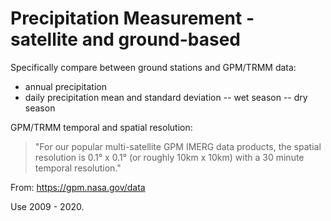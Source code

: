# Precipitation Measurement - satellite and ground-based
Specifically compare between ground stations and GPM/TRMM data:

- annual precipitation
- daily precipitation mean and standard deviation
-- wet season
-- dry season

GPM/TRMM temporal and spatial resolution:

> "For our popular multi-satellite GPM IMERG data products, the spatial resolution is 0.1° x 0.1° (or roughly 10km x 10km) with a 30 minute temporal resolution."

From: https://gpm.nasa.gov/data

Use 2009 - 2020.
